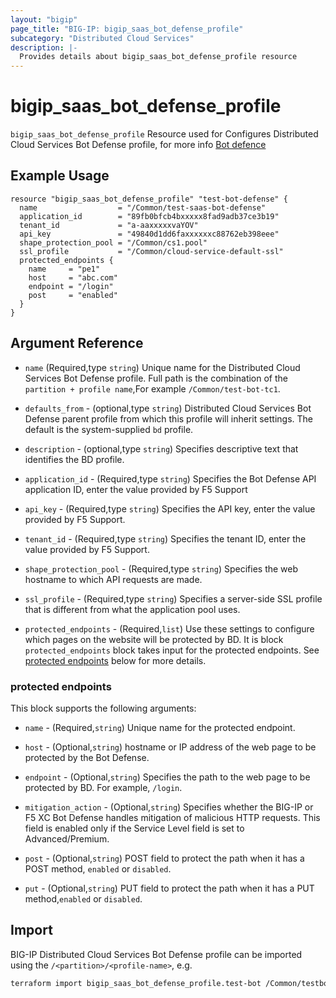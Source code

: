 ```yaml
---
layout: "bigip"
page_title: "BIG-IP: bigip_saas_bot_defense_profile"
subcategory: "Distributed Cloud Services"
description: |-
  Provides details about bigip_saas_bot_defense_profile resource
---
```


# bigip\_saas\_bot\_defense\_profile

`bigip_saas_bot_defense_profile` Resource used for Configures Distributed Cloud Services Bot Defense profile, for more info [Bot defence](https://techdocs.f5.com/en-us/bigip-17-1-0/big-ip-saas-bot-defense.html)

## Example Usage

```hcl
resource "bigip_saas_bot_defense_profile" "test-bot-defense" {
  name                  = "/Common/test-saas-bot-defense"
  application_id        = "89fb0bfcb4bxxxxx8fad9adb37ce3b19"
  tenant_id             = "a-aaxxxxxvaYOV"
  api_key               = "49840d1dd6faxxxxxxc88762eb398eee"
  shape_protection_pool = "/Common/cs1.pool"
  ssl_profile           = "/Common/cloud-service-default-ssl"
  protected_endpoints {
    name     = "pe1"
    host     = "abc.com"
    endpoint = "/login"
    post     = "enabled"
  }
}
```
## Argument Reference

* `name` (Required,type `string`) Unique name for the Distributed Cloud Services Bot Defense profile. Full path is the combination of the `partition + profile name`,For example `/Common/test-bot-tc1`.

* `defaults_from` - (optional,type `string`) Distributed Cloud Services Bot Defense parent profile from which this profile will inherit settings. The default is the system-supplied `bd` profile.

* `description` - (optional,type `string`) Specifies descriptive text that identifies the BD profile.

* `application_id` - (Required,type `string`) Specifies the Bot Defense API application ID, enter the value provided by F5 Support

* `api_key` - (Required,type `string`) Specifies the API key, enter the value provided by F5 Support.

* `tenant_id` - (Required,type `string`) Specifies the tenant ID, enter the value provided by F5 Support.

* `shape_protection_pool` - (Required,type `string`) Specifies the web hostname to which API requests are made.

* `ssl_profile` - (Required,type `string`) Specifies a server-side SSL profile that is different from what the application pool uses.


* `protected_endpoints` - (Required,`list`) Use these settings to configure which pages on the website will be protected by BD.
It is block `protected_endpoints` block takes input for the protected endpoints. See [protected endpoints](#protected-endpoints) below for more details.

### protected endpoints

This block supports the following arguments:

* `name` - (Required,`string`) Unique name for the protected endpoint.

* `host` - (Optional,`string`) hostname or IP address of the web page to be protected by the Bot Defense.

* `endpoint` - (Optional,`string`) Specifies the path to the web page to be protected by BD. For example, `/login`.

* `mitigation_action` - (Optional,`string`) Specifies whether the BIG-IP or F5 XC Bot Defense handles mitigation of malicious HTTP requests. This field is enabled only if the Service Level field is set to Advanced/Premium.

* `post` - (Optional,`string`) POST field to protect the path when it has a POST method, `enabled` or `disabled`.

* `put` - (Optional,`string`) PUT field to protect the path when it has a PUT method,`enabled` or `disabled`.

## Import

BIG-IP Distributed Cloud Services Bot Defense profile can be imported using the `/<partition>/<profile-name>`, e.g.
```bash
terraform import bigip_saas_bot_defense_profile.test-bot /Common/testbotprofile01
```
